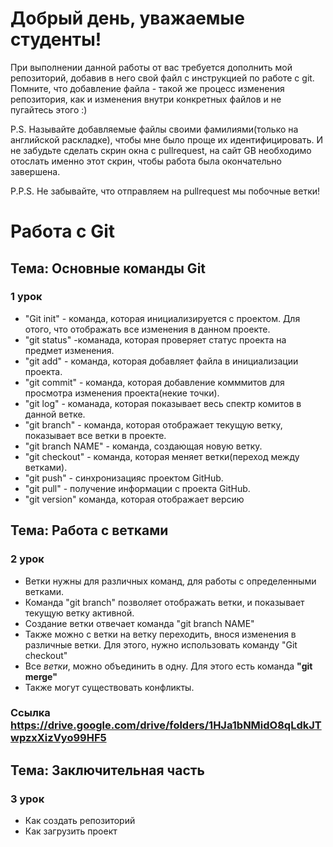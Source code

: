 # Добрый день, уважаемые студенты! 
  При выполнении данной работы от вас требуется дополнить мой репозиторий, добавив в него свой файл с инструкцией по работе с git. Помните, что добавление файла - такой же процесс изменения репозитория, как и изменения внутри конкретных файлов и не пугайтесь этого :)

  P.S. Называйте добавляемые файлы своими фамилиями(только на английской раскладке), чтобы мне было проще их идентифицировать. И не забудьте сделать скрин окна с pullrequest, на сайт GB необходимо отослать именно этот скрин, чтобы работа была окончательно завершена.

  P.P.S. Не забывайте, что отправляем на pullrequest мы побочные ветки!

  #  Работа с Git

  
  ## Тема: Основные команды Git
  ### 1 урок

  * "Git init" - команда, которая инициализируется с проектом. Для отого, что отображать все изменения в данном проекте.
  * "git status" -команада, которая проверяет статус проекта на предмет изменения.
  * "git add" - команда, которая добавляет  файла в инициализации проекта.
  * "git commit" - команда, которая добавление комммитов для просмотра изменения проекта(некие точки).
  * "git log" - команада, которая показывает весь спектр комитов в данной ветке.
  * "git branch" - команда, которая отображает текущую ветку, показывает все ветки в проекте.
  * "git branch NAME" - команда, создающая новую ветку.
  * "git checkout" - команда, которая меняет ветки(переход между ветками).
  * "git push" - синхронизацияс проектом GitHub.
  * "git pull" - получение информации с проекта GitHub.
  * "git version" команда, которая отображает версию

  ## Тема:  Работа с ветками
  ### 2 урок

  * Ветки нужны для различных команд, для работы с определенными ветками.
  * Команда "git branch" позволяет отображать ветки, и показывает текущую ветку активной.
  * Создание ветки отвечает команда "git branch NAME"
  * Также можно с ветки на ветку переходить, внося изменения в различные ветки. Для этого, нужно использовать команду "Git checkout"
  * Все _ветки_, можно объединить в одну. Для этого есть команда __"git merge"__
  * Также могут существовать конфликты.

 ### Ссылка https://drive.google.com/drive/folders/1HJa1bNMidO8qLdkJTwpzxXizVyo99HF5

  ## Тема: Заключительная часть
  ### 3 урок
* Как создать репозиторий
* Как загрузить проект
